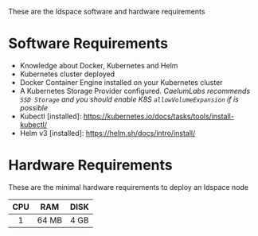 These are the Idspace software and hardware requirements

# Software Requirements

- Knowledge about Docker, Kubernetes and Helm
- Kubernetes cluster deployed
- Docker Container Engine installed on your Kubernetes cluster
- A Kubernetes Storage Provider configured. *CaelumLabs recommends `SSD Storage` and you should enable K8S `allowVolumeExpansion` if is possible*
- Kubectl [installed]: https://kubernetes.io/docs/tasks/tools/install-kubectl/
- Helm v3 [installed]: https://helm.sh/docs/intro/install/

# Hardware Requirements

These are the minimal hardware requirements to deploy an Idspace node

| CPU    | RAM    | DISK   |
| :----: | :----: | :----: |
| 1      | 64 MB  | 4 GB   |